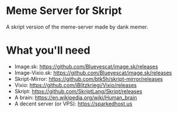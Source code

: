 # Meme Server for Skript
A skript version of the meme-server made by dank memer.

# What you'll need
- Image.sk: https://github.com/Blueyescat/image.sk/releases
- Image-Vixio.sk: https://github.com/Blueyescat/image.sk/releases
- Skript-Mirror: https://github.com/btk5h/skript-mirror/releases
- Vixio: https://github.com/iBlitzkriegi/Vixio/releases
- Skript: https://github.com/SkriptLang/Skript/releases
- A brain: https://en.wikipedia.org/wiki/Human_brain
- A decent server (or VPS): https://sparkedhost.us
